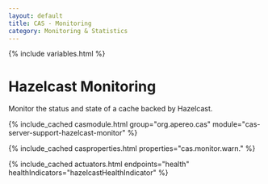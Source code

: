 ```yaml
---
layout: default
title: CAS - Monitoring
category: Monitoring & Statistics
---
```


{% include variables.html %}

# Hazelcast Monitoring

Monitor the status and state of a cache backed by Hazelcast.

{% include_cached casmodule.html group="org.apereo.cas" module="cas-server-support-hazelcast-monitor" %}

{% include_cached casproperties.html properties="cas.monitor.warn." %}

{% include_cached actuators.html endpoints="health" healthIndicators="hazelcastHealthIndicator" %}
